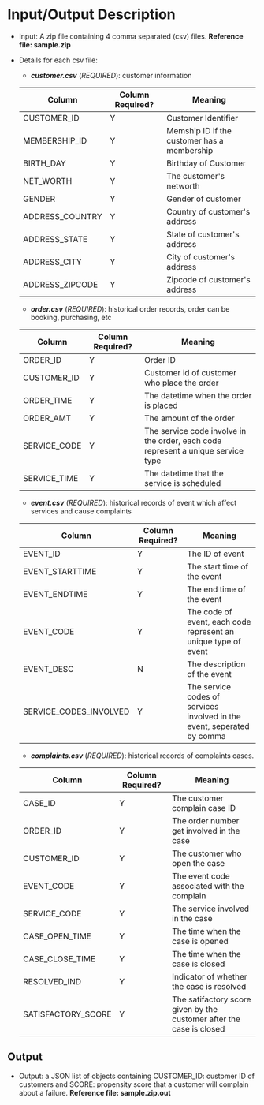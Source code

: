 # Input/Output Description

- Input: A zip file containing 4 comma separated (csv) files. **__Reference file: sample.zip__**
- Details for each csv file:
    - **_customer.csv_** (*REQUIRED*): customer information
    
    | Column          | Column Required? | Meaning                                     |
    |-----------------|------------------|---------------------------------------------|
    | CUSTOMER_ID     | Y                | Customer Identifier                         |
    | MEMBERSHIP_ID   | Y                | Memship ID if the customer has a membership |
    | BIRTH_DAY       | Y                | Birthday of Customer                        |
    | NET_WORTH       | Y                | The customer's networth                     |
    | GENDER          | Y                | Gender of customer                          |
    | ADDRESS_COUNTRY | Y                | Country of customer's address               |
    | ADDRESS_STATE   | Y                | State of customer's address                 |
    | ADDRESS_CITY    | Y                | City of customer's address                  |
    | ADDRESS_ZIPCODE | Y                | Zipcode of customer's address               |
    

    - **_order.csv_** (*REQUIRED*): historical order records, order can be booking, purchasing, etc
    
    | Column          | Column Required? | Meaning                                                                          |
    |-----------------|------------------|----------------------------------------------------------------------------------|
    | ORDER_ID        | Y                | Order ID                                                                         |
    | CUSTOMER_ID     | Y                | Customer id of customer who place the order                                      |
    | ORDER_TIME      | Y                | The datetime when the order is placed                                            |
    | ORDER_AMT       | Y                | The amount of the order                                                          |
    | SERVICE_CODE    | Y                | The service code involve in the order, each code represent a unique service type |
    | SERVICE_TIME    | Y                | The datetime that the service is scheduled                                       |
    
    
    - **_event.csv_** (*REQUIRED*): historical records of event which affect services and cause complaints 
    
    | Column                 | Column Required? | Meaning                                                                          |
    |------------------------|------------------|----------------------------------------------------------------------------------|
    | EVENT_ID               | Y                | The ID of event                                                                  |
    | EVENT_STARTTIME        | Y                | The start time of the event                                                      |
    | EVENT_ENDTIME          | Y                | The end time of the event                                                        |
    | EVENT_CODE             | Y                | The code of event, each code represent an unique type of event                   |
    | EVENT_DESC             | N                | The description of the event                                                     |
    | SERVICE_CODES_INVOLVED | Y                | The service codes of services involved in the event, seperated by comma          |
    
    
    - **_complaints.csv_** (*REQUIRED*): historical records of complaints cases. 
    
    | Column                 | Column Required? | Meaning                                                                          |
    |------------------------|------------------|----------------------------------------------------------------------------------|
    | CASE_ID                | Y                | The customer complain case ID                                                    |
    | ORDER_ID               | Y                | The order number get involved in the case                                        |
    | CUSTOMER_ID            | Y                | The customer who open the case                                                   |
    | EVENT_CODE             | Y                | The event code associated with the complain                                      |
    | SERVICE_CODE           | Y                | The service involved in the case                                                 |
    | CASE_OPEN_TIME         | Y                | The time when the case is opened                                                 |
    | CASE_CLOSE_TIME        | Y                | The time when the case is closed                                                 |
    | RESOLVED_IND           | Y                | Indicator of whether the case is resolved                                        |
    | SATISFACTORY_SCORE     | Y                | The satifactory score given by the customer after the case is closed             |
            
## Output
- Output: a JSON list of objects containing CUSTOMER_ID: customer ID of customers and SCORE: propensity score that a customer will complain about a failure. **__Reference file: sample.zip.out__**

